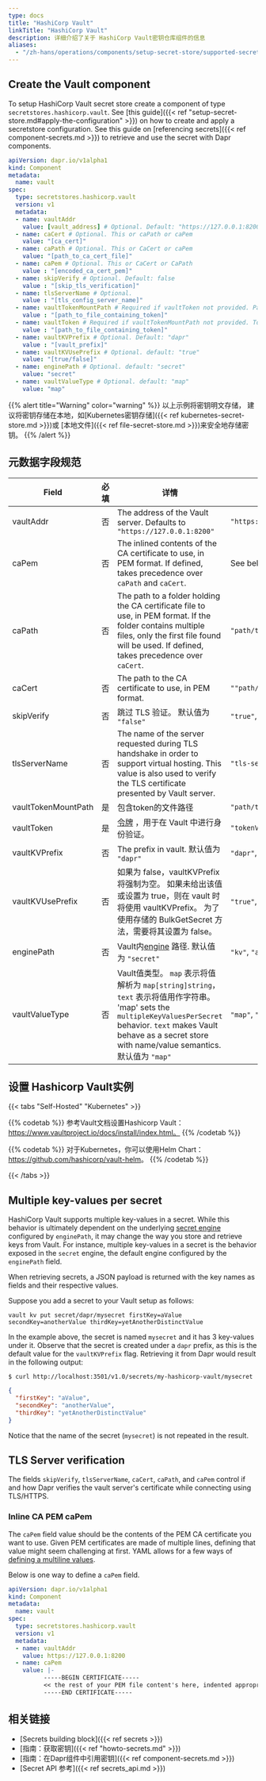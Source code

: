 ```yaml
---
type: docs
title: "HashiCorp Vault"
linkTitle: "HashiCorp Vault"
description: 详细介绍了关于 HashiCorp Vault密钥仓库组件的信息
aliases:
  - "/zh-hans/operations/components/setup-secret-store/supported-secret-stores/hashicorp-vault/"
---
```


## Create the Vault component

To setup HashiCorp Vault secret store create a component of type `secretstores.hashicorp.vault`. See [this guide]({{< ref "setup-secret-store.md#apply-the-configuration" >}}) on how to create and apply a secretstore configuration. See this guide on [referencing secrets]({{< ref component-secrets.md >}}) to retrieve and use the secret with Dapr components.

```yaml
apiVersion: dapr.io/v1alpha1
kind: Component
metadata:
  name: vault
spec:
  type: secretstores.hashicorp.vault
  version: v1
  metadata:
  - name: vaultAddr
    value: [vault_address] # Optional. Default: "https://127.0.0.1:8200"
  - name: caCert # Optional. This or caPath or caPem
    value: "[ca_cert]"
  - name: caPath # Optional. This or CaCert or caPem
    value: "[path_to_ca_cert_file]"
  - name: caPem # Optional. This or CaCert or CaPath
    value : "[encoded_ca_cert_pem]"
  - name: skipVerify # Optional. Default: false
    value : "[skip_tls_verification]"
  - name: tlsServerName # Optional.
    value : "[tls_config_server_name]"
  - name: vaultTokenMountPath # Required if vaultToken not provided. Path to token file.
    value : "[path_to_file_containing_token]"
  - name: vaultToken # Required if vaultTokenMountPath not provided. Token value.
    value : "[path_to_file_containing_token]"
  - name: vaultKVPrefix # Optional. Default: "dapr"
    value : "[vault_prefix]"
  - name: vaultKVUsePrefix # Optional. default: "true"
    value: "[true/false]"
  - name: enginePath # Optional. default: "secret"
    value: "secret"
  - name: vaultValueType # Optional. default: "map"
    value: "map"
```
{{% alert title="Warning" color="warning" %}}
以上示例将密钥明文存储， 建议将密钥存储在本地，如[Kubernetes密钥存储]({{< ref kubernetes-secret-store.md >}})或 [本地文件]({{< ref file-secret-store.md >}})来安全地存储密钥。
{{% /alert %}}

## 元数据字段规范

| Field               | 必填 | 详情                                                                                                                                                                                                        | 示例                                |
| ------------------- |:--:| --------------------------------------------------------------------------------------------------------------------------------------------------------------------------------------------------------- | --------------------------------- |
| vaultAddr           | 否  | The address of the Vault server. Defaults to `"https://127.0.0.1:8200"`                                                                                                                                   | `"https://127.0.0.1:8200"`        |
| caPem               | 否  | The inlined contents of the CA certificate to use, in PEM format. If defined, takes precedence over `caPath` and `caCert`.                                                                                | See below                         |
| caPath              | 否  | The path to a folder holding the CA certificate file to use, in PEM format. If the folder contains multiple files, only the first file found will be used. If defined, takes precedence over `caCert`.    | `"path/to/cacert/holding/folder"` |
| caCert              | 否  | The path to the CA certificate to use, in PEM format.                                                                                                                                                     | `""path/to/cacert.pem"`           |
| skipVerify          | 否  | 跳过 TLS 验证。 默认值为 `"false"`                                                                                                                                                                                 | `"true"`, `"false"`               |
| tlsServerName       | 否  | The name of the server requested during TLS handshake in order to support virtual hosting. This value is also used to verify the TLS certificate presented by Vault server.                               | `"tls-server"`                    |
| vaultTokenMountPath | 是  | 包含token的文件路径                                                                                                                                                                                              | `"path/to/file"`                  |
| vaultToken          | 是  | [令牌](https://learn.hashicorp.com/tutorials/vault/tokens) ，用于在 Vault 中进行身份验证。                                                                                                                              | `"tokenValue"`                    |
| vaultKVPrefix       | 否  | The prefix in vault. 默认值为 `"dapr"`                                                                                                                                                                        | `"dapr"`, `"myprefix"`            |
| vaultKVUsePrefix    | 否  | 如果为 false，vaultKVPrefix 将强制为空。 如果未给出该值或设置为 true，则在 vault 时将使用 vaultKVPrefix。 为了使用存储的 BulkGetSecret 方法，需要将其设置为 false。                                                                                      | `"true"`, `"false"`               |
| enginePath          | 否  | Vault内[engine](https://www.vaultproject.io/api-docs/secret/kv/kv-v2) 路径. 默认值为 `"secret"`                                                                                                                  | `"kv"`, `"any"`                   |
| vaultValueType      | 否  | Vault值类型。 `map` 表示将值解析为 `map[string]string`， `text` 表示将值用作字符串。 'map' sets the `multipleKeyValuesPerSecret` behavior. `text` makes Vault behave as a secret store with name/value semantics.  默认值为 `"map"` | `"map"`, `"text"`                 |

## 设置 Hashicorp Vault实例

{{< tabs "Self-Hosted" "Kubernetes" >}}

{{% codetab %}}
参考Vault文档设置Hashicorp Vault：https://www.vaultproject.io/docs/install/index.html。
{{% /codetab %}}

{{% codetab %}}
对于Kubernetes，你可以使用Helm Chart：<https://github.com/hashicorp/vault-helm>。
{{% /codetab %}}

{{< /tabs >}}


## Multiple key-values per secret

HashiCorp Vault supports multiple key-values in a secret. While this behavior is ultimately dependent on the underlying [secret engine](https://www.vaultproject.io/docs/secrets#secrets-engines) configured by `enginePath`, it may change the way you store and retrieve keys from Vault. For instance, multiple key-values in a secret is the behavior exposed in the `secret` engine, the default engine configured by the `enginePath` field.

When retrieving secrets, a JSON payload is returned with the key names as fields and their respective values.

Suppose you add a secret to your Vault setup as follows:

```shell
vault kv put secret/dapr/mysecret firstKey=aValue secondKey=anotherValue thirdKey=yetAnotherDistinctValue
```

In the example above, the secret is named `mysecret` and it has 3 key-values under it. Observe that the secret is created under a `dapr` prefix, as this is the default value for the `vaultKVPrefix` flag. Retrieving it from Dapr would result in the following output:

```shell
$ curl http://localhost:3501/v1.0/secrets/my-hashicorp-vault/mysecret
```

```json
{
  "firstKey": "aValue",
  "secondKey": "anotherValue",
  "thirdKey": "yetAnotherDistinctValue"
}
```

Notice that the name of the secret (`mysecret`) is not repeated in the result.


## TLS Server verification

The fields `skipVerify`, `tlsServerName`, `caCert`, `caPath`, and `caPem` control if and how Dapr verifies the vault server's certificate while connecting using TLS/HTTPS.

### Inline CA PEM caPem

The `caPem` field value should be the contents of the PEM CA certificate you want to use. Given PEM certificates are made of multiple lines, defining that value might seem challenging at first. YAML allows for a few ways of [defining a multiline values](https://yaml-multiline.info/).

Below is one way to define a `caPem` field.

```yaml
apiVersion: dapr.io/v1alpha1
kind: Component
metadata:
  name: vault
spec:
  type: secretstores.hashicorp.vault
  version: v1
  metadata:
  - name: vaultAddr
    value: https://127.0.0.1:8200
  - name: caPem
    value: |-
          -----BEGIN CERTIFICATE-----
          << the rest of your PEM file content's here, indented appropriately. >>
          -----END CERTIFICATE-----
```

## 相关链接
- [Secrets building block]({{< ref secrets >}})
- [指南：获取密钥]({{< ref "howto-secrets.md" >}})
- [指南：在Dapr组件中引用密钥]({{< ref component-secrets.md >}})
- [Secret API 参考]({{< ref secrets_api.md >}})
